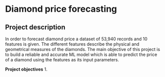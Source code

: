 # Diamond price forecasting

## Project description
In order to forecast diamond price a dataset of 53,940 records and 10 features is given. The different features describe the physical and geometrical measures of the diamonds. 
The main objective of this project is to build a reliable and accurate ML model which is able to predict the price of a diamond using the features as its input parameters.  

**Project objectives**
1. 
